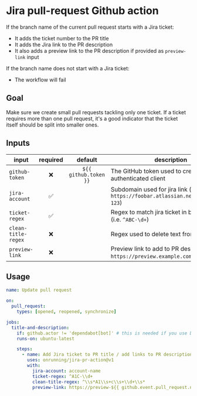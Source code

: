 # Jira pull-request Github action

If the branch name of the current pull request starts with a Jira ticket:

- It adds the ticket number to the PR title
- It adds the Jira link to the PR description
- It also adds a preview link to the PR description if provided as `preview-link` input

If the branch name does not start with a Jira ticket:

- The workflow will fail

## Goal

Make sure we create small pull requests tackling only one ticket. If a ticket requires more than one pull request, it's a good indicator that the ticket itself should be split into smaller ones.

## Inputs

| input               | required |        default        | description                                                                                   |
| ------------------- | :------: | :-------------------: | --------------------------------------------------------------------------------------------- |
| `github-token`      |    ❌    | `${{ github.token }}` | The GitHub token used to create an authenticated client                                       |
| `jira-account`      |    ✅    |                       | Subdomain used for jira link (i.e. `foobar` => `https://foobar.atlassian.net/browse/ABC-123`) |
| `ticket-regex`      |    ✅    |                       | Regex to match jira ticket in branch name (i.e. `^ABC-\d+`)                                   |
| `clean-title-regex` |    ❌    |                       | Regex used to delete text from PR title                                                       |
| `preview-link`      |    ❌    |                       | Preview link to add to PR description (i.e. `https://preview.example.com`)                    |

## Usage

```yml
name: Update pull request

on:
  pull_request:
    types: [opened, reopened, synchronize]

jobs:
  title-and-description:
    if: github.actor != 'dependabot[bot]' # this is needed if you use Dependabot
    runs-on: ubuntu-latest

    steps:
      - name: Add Jira ticket to PR title / add links to PR description
        uses: onrunning/jira-pr-action@v1
        with:
          jira-account: account-name
          ticket-regex: ^A1C-\\d+
          clean-title-regex: ^\\s*A1\\s+c\\s+\\d+\\s*
          preview-link: https://preview-${{ github.event.pull_request.number }}.example.com"
```
